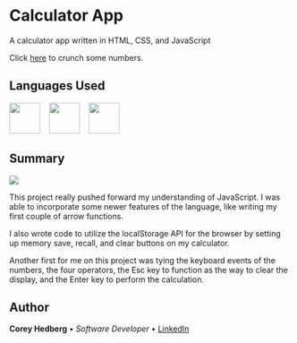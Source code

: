 # Calculator App

A calculator app written in HTML, CSS, and JavaScript

Click [here](https://coreyhedberg.github.io/calculator/) to crunch some numbers.

## Languages Used

<image src="readme_files/html.svg" width="55">&nbsp; &nbsp; <image src="readme_files/css.svg" width="55">&nbsp; &nbsp; <image src="readme_files/js.svg" width="55">

## Summary

<image src="readme_files/readme_gif.gif">

This project really pushed forward my understanding of JavaScript. I was able to incorporate some newer features of the language, like writing my first couple of arrow functions.

I also wrote code to utilize the localStorage API for the browser by setting up memory save, recall, and clear buttons on my calculator.

Another first for me on this project was tying the keyboard events of the numbers, the four operators, the Esc key to function as the way to clear the display, and the Enter key to perform the calculation.

## Author

**Corey Hedberg** &bull; _Software Developer_ &bull; [LinkedIn](https://www.linkedin.com/in/coreyhedberg/)

